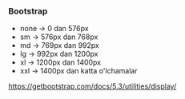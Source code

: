 ### Bootstrap

- none -> 0 dan 576px
- sm -> 576px dan 768px
- md -> 769px dan 992px
- lg -> 992px dan 1200px
- xl -> 1200px dan 1400px
- xxl -> 1400px dan katta o'lchamalar

https://getbootstrap.com/docs/5.3/utilities/display/